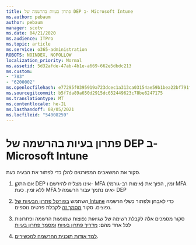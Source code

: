 ```yaml
---
title: פתרון בעיות בהרשמה של DEP ב- Microsoft Intune
ms.author: pebaum
author: pebaum
manager: scotv
ms.date: 04/21/2020
ms.audience: ITPro
ms.topic: article
ms.service: o365-administration
ROBOTS: NOINDEX, NOFOLLOW
localization_priority: Normal
ms.assetid: 5d32afde-47ab-4b1e-a669-662e5dbdc213
ms.custom:
- "783"
- "6200002"
ms.openlocfilehash: e77295f0395919a723dcec1a313ca03154ae59b1bea22bf791f3a0f923cab60d
ms.sourcegitcommit: b5f7da89a650d2915dc652449623c78be6247175
ms.translationtype: MT
ms.contentlocale: he-IL
ms.lasthandoff: 08/05/2021
ms.locfileid: "54008259"
---
```

# <a name="troubleshoot-issues-with-dep-enrollment-in-microsoft-intune"></a>פתרון בעיות בהרשמה של DEP ב- Microsoft Intune

סקור את המשאבים המפורטים להלן כדי לפתור את הבעיה כעת.
  
1. אם התקן DEP אינו מצליח להירשם ו- MFA (אימות רב-גורמי) זמין, הפוך את MFA ללא זמין. כעת MFA אינו נתמך עבור הרשמה ל- DEP

2. השתמש [בפורטל פתרון הבעיות של Intune](https://devicemanagement.microsoft.com/#blade/Microsoft_Intune_DeviceSettings/TroubleshootBlade) כדי לאבחן ולפתור כשלי הרשמה נפוצים. סקור [מסמך זה](https://docs.microsoft.com/intune/help-desk-operators) לקבלת פרטים נוספים.

3. סקור מסמכים אלה לקבלת רשימה של שגיאות נפוצות שמונעות הרשמה ופתרונות לכל אחד מהם: [מדריך פתרון בעיות](https://support.microsoft.com/help/4039809/troubleshooting-ios-device-enrollment-in-intune) [ומסמך פתרון בעיות](https://docs.microsoft.com/troubleshoot/mem/intune/troubleshoot-device-enrollment-in-intune)

4. [למד אודות תוכנית ההרשמה למכשירים](https://docs.microsoft.com/intune/device-enrollment-program-enroll-ios).
